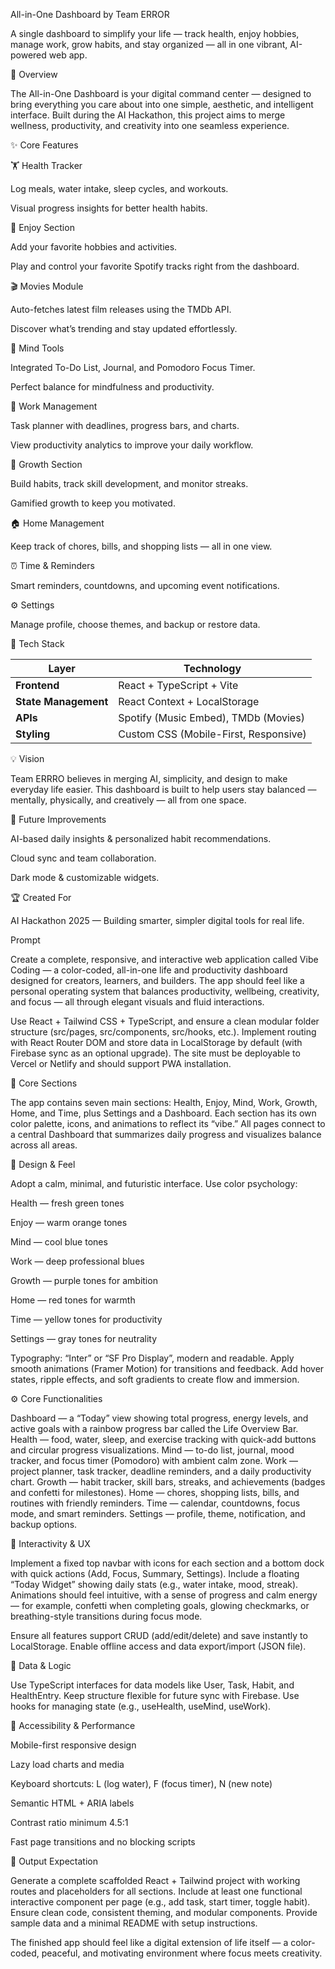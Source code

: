 All-in-One Dashboard
by Team ERROR


 A single dashboard to simplify your life — track health, enjoy hobbies, manage work, grow habits, and stay organized — all in one vibrant, AI-powered web app.
 

  🚀 Overview

The All-in-One Dashboard is your digital command center — designed to bring everything you care about into one simple, aesthetic, and intelligent interface.
Built during the AI Hackathon, this project aims to merge wellness, productivity, and creativity into one seamless experience.



 ✨ Core Features

🏋️ Health Tracker

Log meals, water intake, sleep cycles, and workouts.

Visual progress insights for better health habits.

🎨 Enjoy Section

Add your favorite hobbies and activities.

Play and control your favorite Spotify tracks right from the dashboard.

🎬 Movies Module

Auto-fetches latest film releases using the TMDb API.

Discover what’s trending and stay updated effortlessly.

🧠 Mind Tools

Integrated To-Do List, Journal, and Pomodoro Focus Timer.

Perfect balance for mindfulness and productivity.

💼 Work Management

Task planner with deadlines, progress bars, and charts.

View productivity analytics to improve your daily workflow.

🌱 Growth Section

Build habits, track skill development, and monitor streaks.

Gamified growth to keep you motivated.

🏠 Home Management

Keep track of chores, bills, and shopping lists — all in one view.

⏰ Time & Reminders

Smart reminders, countdowns, and upcoming event notifications.

⚙️ Settings

Manage profile, choose themes, and backup or restore data.



🧩 Tech Stack

| Layer                | Technology                            |
| -------------------- | ------------------------------------- |
| **Frontend**         | React + TypeScript + Vite             |
| **State Management** | React Context + LocalStorage          |
| **APIs**             | Spotify (Music Embed), TMDb (Movies)  |
| **Styling**          | Custom CSS (Mobile-First, Responsive) |



💡 Vision

Team ERRRO believes in merging AI, simplicity, and design to make everyday life easier.
This dashboard is built to help users stay balanced — mentally, physically, and creatively — all from one space.



🧠 Future Improvements

AI-based daily insights & personalized habit recommendations.

Cloud sync and team collaboration.

Dark mode & customizable widgets.




🏆 Created For

AI Hackathon 2025 — Building smarter, simpler digital tools for real life.




Prompt 





Create a complete, responsive, and interactive web application called Vibe Coding — a color-coded, all-in-one life and productivity dashboard designed for creators, learners, and builders.
The app should feel like a personal operating system that balances productivity, wellbeing, creativity, and focus — all through elegant visuals and fluid interactions.

Use React + Tailwind CSS + TypeScript, and ensure a clean modular folder structure (src/pages, src/components, src/hooks, etc.).
Implement routing with React Router DOM and store data in LocalStorage by default (with Firebase sync as an optional upgrade).
The site must be deployable to Vercel or Netlify and should support PWA installation.

🧭 Core Sections

The app contains seven main sections: Health, Enjoy, Mind, Work, Growth, Home, and Time, plus Settings and a Dashboard.
Each section has its own color palette, icons, and animations to reflect its “vibe.”
All pages connect to a central Dashboard that summarizes daily progress and visualizes balance across all areas.

🎨 Design & Feel

Adopt a calm, minimal, and futuristic interface.
Use color psychology:

Health — fresh green tones

Enjoy — warm orange tones

Mind — cool blue tones

Work — deep professional blues

Growth — purple tones for ambition

Home — red tones for warmth

Time — yellow tones for productivity

Settings — gray tones for neutrality

Typography: “Inter” or “SF Pro Display”, modern and readable.
Apply smooth animations (Framer Motion) for transitions and feedback.
Add hover states, ripple effects, and soft gradients to create flow and immersion.

⚙️ Core Functionalities

Dashboard — a “Today” view showing total progress, energy levels, and active goals with a rainbow progress bar called the Life Overview Bar.
Health — food, water, sleep, and exercise tracking with quick-add buttons and circular progress visualizations.
Mind — to-do list, journal, mood tracker, and focus timer (Pomodoro) with ambient calm zone.
Work — project planner, task tracker, deadline reminders, and a daily productivity chart.
Growth — habit tracker, skill bars, streaks, and achievements (badges and confetti for milestones).
Home — chores, shopping lists, bills, and routines with friendly reminders.
Time — calendar, countdowns, focus mode, and smart reminders.
Settings — profile, theme, notification, and backup options.

💫 Interactivity & UX

Implement a fixed top navbar with icons for each section and a bottom dock with quick actions (Add, Focus, Summary, Settings).
Include a floating “Today Widget” showing daily stats (e.g., water intake, mood, streak).
Animations should feel intuitive, with a sense of progress and calm energy — for example, confetti when completing goals, glowing checkmarks, or breathing-style transitions during focus mode.

Ensure all features support CRUD (add/edit/delete) and save instantly to LocalStorage.
Enable offline access and data export/import (JSON file).

🔐 Data & Logic

Use TypeScript interfaces for data models like User, Task, Habit, and HealthEntry.
Keep structure flexible for future sync with Firebase.
Use hooks for managing state (e.g., useHealth, useMind, useWork).

🧩 Accessibility & Performance

Mobile-first responsive design

Lazy load charts and media

Keyboard shortcuts: L (log water), F (focus timer), N (new note)

Semantic HTML + ARIA labels

Contrast ratio minimum 4.5:1

Fast page transitions and no blocking scripts

🧠 Output Expectation

Generate a complete scaffolded React + Tailwind project with working routes and placeholders for all sections.
Include at least one functional interactive component per page (e.g., add task, start timer, toggle habit).
Ensure clean code, consistent theming, and modular components.
Provide sample data and a minimal README with setup instructions.

The finished app should feel like a digital extension of life itself — a color-coded, peaceful, and motivating environment where focus meets creativity.
